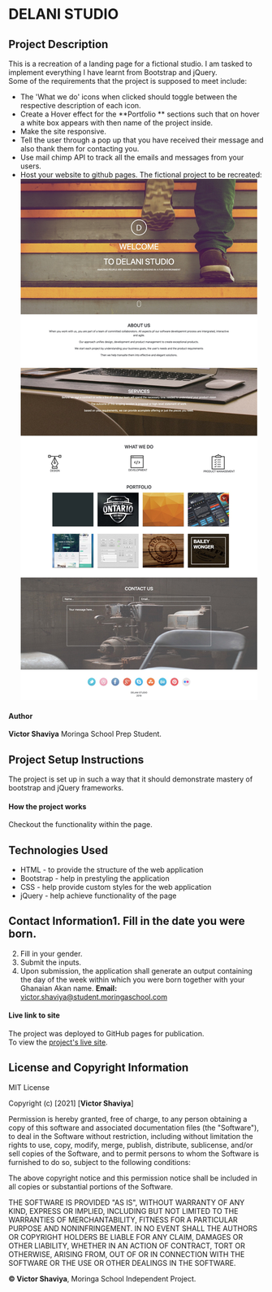 # DELANI STUDIO
## Project Description
This is a recreation of a landing page for a fictional studio. I am tasked to implement everything I have learnt from Bootstrap and jQuery.    
Some of the requirements that the project is supposed to meet include:    
- The 'What we do'  icons when clicked should toggle between the respective description of each icon. 
- Create a Hover effect for the **Portfolio ** sections such that on hover a white box appears with then name of the project inside.
- Make the site responsive.
- Tell the user through a pop up that you have received their message and also thank them for contacting you.
- Use mail chimp API to track all the emails and messages from your users.
- Host your website to github pages.
The fictional project to be recreated:    
![Delani fictional studio](https://github.com/jonnygovish/IP3/blob/master/%20Delani%20Studio.jpg?raw=true)
#### Author
**Victor Shaviya**
Moringa School Prep Student.
## Project Setup Instructions
The project is set up in such a way that it should demonstrate mastery of bootstrap and jQuery frameworks.
#### How the project works
Checkout the functionality within the page.
## Technologies Used
- HTML - to provide the structure of the web application
- Bootstrap - help in prestyling the application
- CSS - help provide custom styles for the web application
- jQuery - help achieve functionality of the page
## Contact Information1. Fill in the date you were born.
2. Fill in your gender.
3. Submit the inputs.
4. Upon submission, the application shall generate an output containing the day of the week within which you were born together with your Ghanaian Akan name.
**Email:** [victor.shaviya@student.moringaschool.com](#)
#### Live link to site
The project was deployed to GitHub pages for publication.     
To view the [project's live site](https://shaviyavictor.github.io/delani_studio/).
## License and Copyright Information
MIT License

Copyright (c) [2021] [**Victor Shaviya**]

Permission is hereby granted, free of charge, to any person obtaining a copy
of this software and associated documentation files (the "Software"), to deal
in the Software without restriction, including without limitation the rights
to use, copy, modify, merge, publish, distribute, sublicense, and/or sell
copies of the Software, and to permit persons to whom the Software is
furnished to do so, subject to the following conditions:

The above copyright notice and this permission notice shall be included in all
copies or substantial portions of the Software.

THE SOFTWARE IS PROVIDED "AS IS", WITHOUT WARRANTY OF ANY KIND, EXPRESS OR
IMPLIED, INCLUDING BUT NOT LIMITED TO THE WARRANTIES OF MERCHANTABILITY,
FITNESS FOR A PARTICULAR PURPOSE AND NONINFRINGEMENT. IN NO EVENT SHALL THE
AUTHORS OR COPYRIGHT HOLDERS BE LIABLE FOR ANY CLAIM, DAMAGES OR OTHER
LIABILITY, WHETHER IN AN ACTION OF CONTRACT, TORT OR OTHERWISE, ARISING FROM,
OUT OF OR IN CONNECTION WITH THE SOFTWARE OR THE USE OR OTHER DEALINGS IN THE
SOFTWARE.   
  
**© Victor Shaviya**, Moringa School Independent Project.